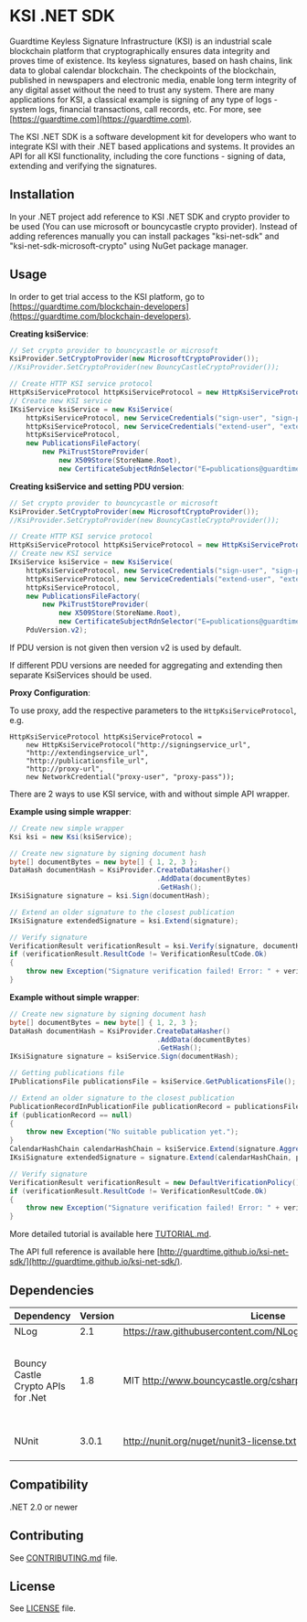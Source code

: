 # KSI .NET SDK

Guardtime Keyless Signature Infrastructure (KSI) is an industrial scale blockchain platform that cryptographically
ensures data integrity and proves time of existence. Its keyless signatures, based on hash chains, link data to global
calendar blockchain. The checkpoints of the blockchain, published in newspapers and electronic media, enable long term
integrity of any digital asset without the need to trust any system. There are many applications for KSI, a classical
example is signing of any type of logs - system logs, financial transactions, call records, etc. For more,
see [https://guardtime.com](https://guardtime.com).

The KSI .NET SDK is a software development kit for developers who want to integrate KSI with their .NET based applications
and systems. It provides an API for all KSI functionality, including the core functions - signing of data, extending
and verifying the signatures.

## Installation

In your .NET project add reference to KSI .NET SDK and crypto provider to be used (You can use microsoft or bouncycastle crypto provider).
Instead of adding references manually you can install packages "ksi-net-sdk" and "ksi-net-sdk-microsoft-crypto" using NuGet package manager.

## Usage

In order to get trial access to the KSI platform, go to [https://guardtime.com/blockchain-developers](https://guardtime.com/blockchain-developers).

**Creating ksiService**:

```cs
// Set crypto provider to bouncycastle or microsoft
KsiProvider.SetCryptoProvider(new MicrosoftCryptoProvider());
//KsiProvider.SetCryptoProvider(new BouncyCastleCryptoProvider());

// Create HTTP KSI service protocol
HttpKsiServiceProtocol httpKsiServiceProtocol = new HttpKsiServiceProtocol("http://signingservice_url", "http://extendingservice_url", "http://publicationsfile_url");
// Create new KSI service
IKsiService ksiService = new KsiService(
    httpKsiServiceProtocol, new ServiceCredentials("sign-user", "sign-pass"),
    httpKsiServiceProtocol, new ServiceCredentials("extend-user", "extend-pass"),
    httpKsiServiceProtocol,
    new PublicationsFileFactory(
        new PkiTrustStoreProvider(
            new X509Store(StoreName.Root),
            new CertificateSubjectRdnSelector("E=publications@guardtime.com"))));
```

**Creating ksiService and setting PDU version**:

```cs
// Set crypto provider to bouncycastle or microsoft
KsiProvider.SetCryptoProvider(new MicrosoftCryptoProvider());
//KsiProvider.SetCryptoProvider(new BouncyCastleCryptoProvider());

// Create HTTP KSI service protocol
HttpKsiServiceProtocol httpKsiServiceProtocol = new HttpKsiServiceProtocol("http://signingservice_url", "http://extendingservice_url", "http://publicationsfile_url");
// Create new KSI service
IKsiService ksiService = new KsiService(
    httpKsiServiceProtocol, new ServiceCredentials("sign-user", "sign-pass"),
    httpKsiServiceProtocol, new ServiceCredentials("extend-user", "extend-pass"),
    httpKsiServiceProtocol,
    new PublicationsFileFactory(
        new PkiTrustStoreProvider(
            new X509Store(StoreName.Root),
            new CertificateSubjectRdnSelector("E=publications@guardtime.com"))),
    PduVersion.v2);
```

If PDU version is not given then version v2 is used by default.

If different PDU versions are needed for aggregating and extending then separate KsiServices should be used.

**Proxy Configuration**:

To use proxy, add the respective parameters to the `HttpKsiServiceProtocol`, e.g.

```
HttpKsiServiceProtocol httpKsiServiceProtocol =
    new HttpKsiServiceProtocol("http://signingservice_url",
    "http://extendingservice_url",
    "http://publicationsfile_url",
    "http://proxy-url",
    new NetworkCredential("proxy-user", "proxy-pass"));
```


There are 2 ways to use KSI service, with and without simple API wrapper.

**Example using simple wrapper**:

```cs
// Create new simple wrapper
Ksi ksi = new Ksi(ksiService);

// Create new signature by signing document hash
byte[] documentBytes = new byte[] { 1, 2, 3 };
DataHash documentHash = KsiProvider.CreateDataHasher()
                                    .AddData(documentBytes)
                                    .GetHash();
IKsiSignature signature = ksi.Sign(documentHash);

// Extend an older signature to the closest publication
IKsiSignature extendedSignature = ksi.Extend(signature);

// Verify signature
VerificationResult verificationResult = ksi.Verify(signature, documentHash);
if (verificationResult.ResultCode != VerificationResultCode.Ok)
{
    throw new Exception("Signature verification failed! Error: " + verificationResult.VerificationError);
}
```

**Example without simple wrapper**:

```cs
// Create new signature by signing document hash
byte[] documentBytes = new byte[] { 1, 2, 3 };
DataHash documentHash = KsiProvider.CreateDataHasher()
                                    .AddData(documentBytes)
                                    .GetHash();
IKsiSignature signature = ksiService.Sign(documentHash);

// Getting publications file
IPublicationsFile publicationsFile = ksiService.GetPublicationsFile();

// Extend an older signature to the closest publication
PublicationRecordInPublicationFile publicationRecord = publicationsFile.GetNearestPublicationRecord(signature.AggregationTime);
if (publicationRecord == null)
{
    throw new Exception("No suitable publication yet.");
}
CalendarHashChain calendarHashChain = ksiService.Extend(signature.AggregationTime, publicationRecord.PublicationData.PublicationTime);
IKsiSignature extendedSignature = signature.Extend(calendarHashChain, publicationRecord);

// Verify signature
VerificationResult verificationResult = new DefaultVerificationPolicy().Verify(signature, documentHash, ksiService);
if (verificationResult.ResultCode != VerificationResultCode.Ok)
{
    throw new Exception("Signature verification failed! Error: " + verificationResult.VerificationError);
}
```

More detailed tutorial is available here [TUTORIAL.md](https://github.com/guardtime/ksi-net-sdk/blob/master/TUTORIAL.md).

The API full reference is available here [http://guardtime.github.io/ksi-net-sdk/](http://guardtime.github.io/ksi-net-sdk/).

## Dependencies

| **Dependency**                     | **Version** | **License**                                                        | **Notes**                                                                |
| ---------------------------------- |-------------| -------------------------------------------------------------------|--------------------------------------------------------------------------|
| NLog                               | 2.1         | https://raw.githubusercontent.com/NLog/NLog/master/LICENSE.txt     |                                                                          |
| Bouncy Castle Crypto APIs for .Net | 1.8         | MIT http://www.bouncycastle.org/csharp/licence.html                | Not needed when KSI .NET SDK Microsoft cryptography provider is used     |
| NUnit	                             | 3.0.1       | http://nunit.org/nuget/nunit3-license.txt                          | Required only for testing                                                |

## Compatibility

.NET 2.0 or newer

## Contributing

See [CONTRIBUTING.md](https://github.com/guardtime/ksi-net-sdk/blob/master/CONTRIBUTING.md) file.

## License

See [LICENSE](https://github.com/guardtime/ksi-net-sdk/blob/master/LICENSE) file.
